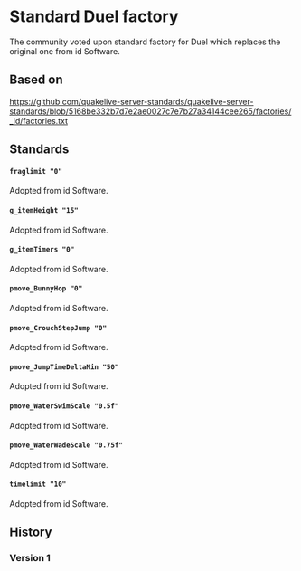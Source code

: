 # Standard Duel factory

The community voted upon standard factory for Duel which replaces the original one from id Software.

## Based on

https://github.com/quakelive-server-standards/quakelive-server-standards/blob/5168be332b7d7e2ae0027c7e7b27a34144cee265/factories/_id/factories.txt

## Standards

#### `fraglimit "0"`

Adopted from id Software.

#### `g_itemHeight "15"`

Adopted from id Software.

#### `g_itemTimers "0"`

Adopted from id Software.

#### `pmove_BunnyHop "0"`

Adopted from id Software.

#### `pmove_CrouchStepJump "0"`

Adopted from id Software.

#### `pmove_JumpTimeDeltaMin "50"`

Adopted from id Software.

#### `pmove_WaterSwimScale "0.5f"`

Adopted from id Software.

#### `pmove_WaterWadeScale "0.75f"`

Adopted from id Software.

#### `timelimit "10"`

Adopted from id Software.

## History

### Version 1

